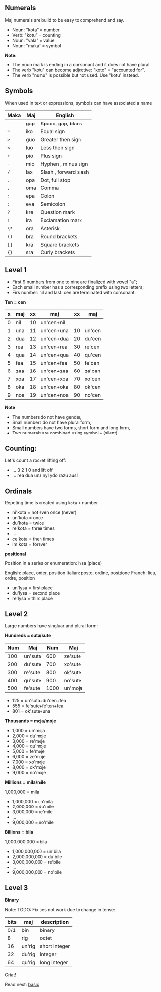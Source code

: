 ## Numerals 

Maj numerals are build to be easy to comprehend and say.

* Noun: "kota" = number
* Verb: "kotu" = counting
* Noun: "vala" = value
* Noun: "maka" = symbol

**Note:**

* The noun mark is ending in a consonant and it does not have plural.
* The verb "kotu" can become adjective: "koto" = "accounted for".
* The verb "numu" is possible but not used. Use "kotu" instead.

## Symbols

When used in text or expressions, symbols can have associated a name

Maka   | Maj    | English
-------|--------|---------------------
  ` `  | gap    | Space, gap, blank
  `=`  | iko    | Equal sign
  `>`  | guo    | Greater then sign
  `<`  | luo    | Less then sign
  `+`  | pio    | Plus sign 
  `-`  | mio    | Hyphen , minus sign 
  `/`  | lax    | Slash , forward slash 
  `.`  | opa    | Dot, full stop 
  `,`  | oma    | Comma 
  `:`  | epa    | Colon 
  `;`  | eva    | Semicolon 
  `?`  | kre    | Question mark 
  `!`  | ira    | Exclamation mark 
  `\*` | ora    | Asterisk 
  `()` | bra    | Round brackets 
  `[]` | kra    | Square brackets 
  `{}` | sra    | Curly brackets 

## Level 1

* First 9 numbers from one to nine are finalized with vowel "a";
* Each small number has a corresponding prefix using two letters;
* Firs number: nil and last: cen are terminated with consonant.

**Ten = cen** 

x | maj  | xx | maj          | xx | maj    |
--|------|----|--------------|----|--------|
0 | nil  | 10 | un'cen+nil   |    |        |
1 | una  | 11 | un'cen+una   | 10 | un'cen |
2 | dua  | 12 | un'cen+dua   | 20 | du'cen |
3 | rea  | 13 | un'cen+rea   | 30 | re'cen |
4 | qua  | 14 | un'cen+qua   | 40 | qu'cen |
5 | fea  | 15 | un'cen+fea   | 50 | fe'cen |
6 | zea  | 16 | un'cen+zea   | 60 | ze'cen |
7 | xoa  | 17 | un'cen+xoa   | 70 | xo'cen |
8 | oka  | 18 | un'cen+oka   | 80 | ok'cen |
9 | noa  | 19 | un'cen+noa   | 90 | no'cen | 


**Note** 

* The numbers do not have gender,
* Snall numbers do not have plural form,
* Small numbers have two forms, short form and long form,
* Two numerals are combined using symbol `+` (silent)

## Counting:

Let's count a rocket lifting off:

* ... 3 2 1 0 and lift off
* ... rea dua una nyl ydo razu aus!
                                         
## Ordinals
         
Repeting time is created using `kota` = number

* ni'kota = not even once (never)
* un'kota = once
* du'kota = twice
* re'kota = three times
* ...
* ce'kota = then times
* im'kota = forever
          
**positional**

Position in a series or enumeration: lysa (place)

English: place, order, position
Italian: posto, ordine, posizione
Franch:  lieu,  ordre, position

* un'lysa = first place
* du'lysa = second place
* re'lysa = third place

## Level 2

Large numbers have singluar and plural form:

**Hundreds = suta/sute**

 Num |  Maj      |  Num | Maj
-----|-----------|------|-------------
 100 |  un'suta  |  600 |  ze'sute
 200 |  du'sute  |  700 |  xo'sute
 300 |  re'sute  |  800 |  ok'sute
 400 |  qu'sute  |  900 |  no'sute
 500 |  fe'sute  | 1000 |  un'moja


* 125 = un'suta+du'cen+fea
* 555 = fe'sute+fe'ten+fea
* 801 = ok'sute+una


**Thousands = moja/moje**

* 1,000 = un'moja
* 2,000 = du'moje
* 3,000 = re'moje
* 4,000 = qu'moje
* 5,000 = fe'moje
* 6,000 = ze'moje
* 7,000 = xo'moje
* 8,000 = ok'moje
* 9,000 = no'moje


**Millions  = mila/mile**

1,000,000  = mila

* 1,000,000 = un'mila
* 2,000,000 = du'mile
* 3,000,000 = re'mile
* ...
* 9,000,000 = no'mile


**Billions = bila**

1,000.000.000   = bila


* 1,000,000,000 = un'bila
* 2,000,000,000 = du'bile
* 3,000,000,000 = re'bile
* ...
* 9,000,000,000 = no'bile

## Level 3

**Binary**

Note: TODO: Fix oes not work due to change in tense:

bits| maj            | description
----|----------------|----------------------
0/1 | bin            | binary
8   | rig            | octet
16  | un'rig         | short integer
32  | du'rig         | integer
64  | qu'rig         | long integer

Griat!

Read next: [basic](basic.md)
